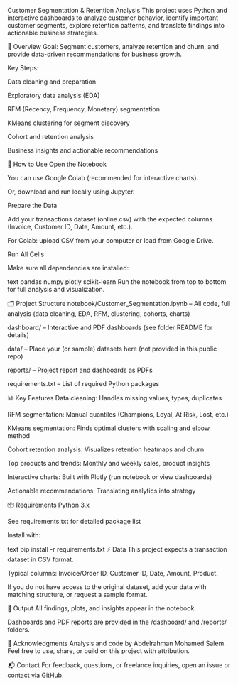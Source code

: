 Customer Segmentation & Retention Analysis
This project uses Python and interactive dashboards to analyze customer behavior, identify important customer segments, explore retention patterns, and translate findings into actionable business strategies.

🚀 Overview
Goal: Segment customers, analyze retention and churn, and provide data-driven recommendations for business growth.

Key Steps:

Data cleaning and preparation

Exploratory data analysis (EDA)

RFM (Recency, Frequency, Monetary) segmentation

KMeans clustering for segment discovery

Cohort and retention analysis

Business insights and actionable recommendations

📒 How to Use
Open the Notebook

You can use Google Colab (recommended for interactive charts).

Or, download and run locally using Jupyter.

Prepare the Data

Add your transactions dataset (online.csv) with the expected columns (Invoice, Customer ID, Date, Amount, etc.).

For Colab: upload CSV from your computer or load from Google Drive.

Run All Cells

Make sure all dependencies are installed:

text
pandas
numpy
plotly
scikit-learn
Run the notebook from top to bottom for full analysis and visualization.

🗂️ Project Structure
notebook/Customer_Segmentation.ipynb – All code, full analysis (data cleaning, EDA, RFM, clustering, cohorts, charts)

dashboard/ – Interactive and PDF dashboards (see folder README for details)

data/ – Place your (or sample) datasets here (not provided in this public repo)

reports/ – Project report and dashboards as PDFs

requirements.txt – List of required Python packages

📊 Key Features
Data cleaning: Handles missing values, types, duplicates

RFM segmentation: Manual quantiles (Champions, Loyal, At Risk, Lost, etc.)

KMeans segmentation: Finds optimal clusters with scaling and elbow method

Cohort retention analysis: Visualizes retention heatmaps and churn

Top products and trends: Monthly and weekly sales, product insights

Interactive charts: Built with Plotly (run notebook or view dashboards)

Actionable recommendations: Translating analytics into strategy

📦 Requirements
Python 3.x

See requirements.txt for detailed package list

Install with:

text
pip install -r requirements.txt
⚡ Data
This project expects a transaction dataset in CSV format.

Typical columns: Invoice/Order ID, Customer ID, Date, Amount, Product.

If you do not have access to the original dataset, add your data with matching structure, or request a sample format.

📄 Output
All findings, plots, and insights appear in the notebook.

Dashboards and PDF reports are provided in the /dashboard/ and /reports/ folders.

🤝 Acknowledgments
Analysis and code by Abdelrahman Mohamed Salem.
Feel free to use, share, or build on this project with attribution.

📬 Contact
For feedback, questions, or freelance inquiries, open an issue or contact via GitHub.



